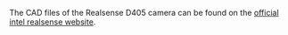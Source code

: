 The CAD files of the Realsense D405 camera can be found on the [official intel realsense website](https://dev.intelrealsense.com/docs/stereo-depth-camera-d400#section-cad-files).